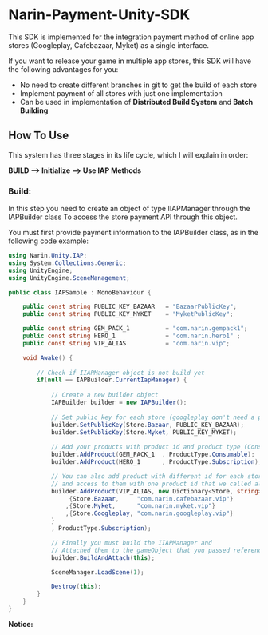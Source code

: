 # Narin-Payment-Unity-SDK
This SDK is implemented for the integration payment method of online app stores (Googleplay, Cafebazaar, Myket) as a single interface.

If you want to release your game in multiple app stores, this SDK will have the following advantages for you:

- No need to create different branches in git to get the build of each store
- Implement payment of all stores with just one implementation
- Can be used in implementation of **Distributed Build System** and **Batch Building**

## How To Use
This system has three stages in its life cycle, which I will explain in order:

**BUILD --> Initialize --> Use IAP Methods**

### Build:
In this step you need to create an object of type IIAPManager through the IAPBuilder class To access the store payment API through this object.

You must first provide payment information to the IAPBuilder class, as in the following code example:

``` csharp
using Narin.Unity.IAP;
using System.Collections.Generic;
using UnityEngine;
using UnityEngine.SceneManagement;

public class IAPSample : MonoBehaviour {

    public const string PUBLIC_KEY_BAZAAR   = "BazaarPublicKey";
    public const string PUBLIC_KEY_MYKET    = "MyketPublicKey";

    public const string GEM_PACK_1          = "com.narin.gempack1";
    public const string HERO_1              = "com.narin.hero1" ;
    public const string VIP_ALIAS           = "com.narin.vip";

    void Awake() {
    
        // Check if IIAPManager object is not build yet
        if(null == IAPBuilder.CurrentIapManager) {
        
            // Create a new builder object
            IAPBuilder builder = new IAPBuilder();
            
            // Set public key for each store (googleplay don't need a public key)
            builder.SetPublicKey(Store.Bazaar, PUBLIC_KEY_BAZAAR);
            builder.SetPublicKey(Store.Myket, PUBLIC_KEY_MYKET);
            
            // Add your products with product id and product type (Consumable, Subscription, ...)
            builder.AddProduct(GEM_PACK_1  , ProductType.Consumable);
            builder.AddProduct(HERO_1      , ProductType.Subscription);

            // You can also add product with different id for each store
            // and access to them with one product id that we called aliasProductId
            builder.AddProduct(VIP_ALIAS, new Dictionary<Store, string>() {
                 {Store.Bazaar,     "com.narin.cafebazaar.vip"}
                ,{Store.Myket,      "com.narin.myket.vip"}
                ,{Store.Googleplay, "com.narin.googleplay.vip"}
            }
            , ProductType.Subscription);

            // Finally you must build the IIAPManager and 
            // Attached them to the gameObject that you passed reference as a parameter
            builder.BuildAndAttach(this);

            SceneManager.LoadScene(1);

            Destroy(this);
        }
    }
}
```

**Notice:**




